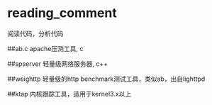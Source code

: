 # reading_comment

阅读代码，分析代码

##ab.c
apache压测工具, c

##spserver
轻量级网络服务器, c++

##weighttp
轻量级的http benchmark测试工具，类似ab，出自lighttpd

##ktap
内核跟踪工具，适用于kernel3.x以上

